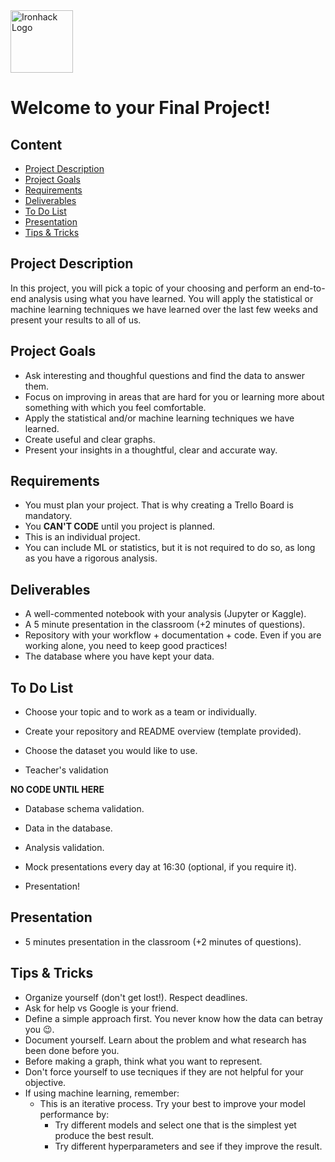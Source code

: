 <img src="https://bit.ly/2VnXWr2" alt="Ironhack Logo" width="100"/>

# Welcome to your Final Project!

## Content
- [Project Description](#project-description)
- [Project Goals](#project-goals)
- [Requirements](#requirements)
- [Deliverables](#deliverables)
- [To Do List](#todolist)
- [Presentation](#presentation)
- [Tips & Tricks](#tips-&-tricks)

<a name="project-description"></a>

## Project Description
In this project, you will pick a topic of your choosing and perform an end-to-end analysis using what you have learned. You will apply the statistical or machine learning techniques we have learned over the last few weeks and present your results to all of us.

<a name="project-goals"></a>

## Project Goals
* Ask interesting and thoughful questions and find the data to answer them.
* Focus on improving in areas that are hard for you or learning more about something with which you feel comfortable. 
* Apply the statistical and/or machine learning techniques we have learned.
* Create useful and clear graphs.
* Present your insights in a thoughtful, clear and accurate way.

<a name="requirements"></a>

## Requirements
* You must plan your project. That is why creating a Trello Board is mandatory.
* You **CAN'T CODE** until you project is planned.
* This is an individual project.
* You can include ML or statistics, but it is not required to do so, as long as you have a rigorous analysis.


<a name="deliverables"></a>

## Deliverables
* A well-commented notebook with your analysis (Jupyter or Kaggle).
* A 5 minute presentation in the classroom (+2 minutes of questions).
* Repository with your workflow + documentation + code. Even if you are working alone, you need to keep good practices!
* The database where you have kept your data.  

<a name="todolist"></a>

## To Do List
* Choose your topic and to work as a team or individually.

* Create your repository and README overview (template provided).
* Choose the dataset you would like to use.
* Teacher's validation

**NO CODE UNTIL HERE**


* Database schema validation.

* Data in the database.

* Analysis validation.

* Mock presentations every day at 16:30 (optional, if you require it).

* Presentation!

<a name="presentation"></a>

## Presentation
* 5 minutes presentation in the classroom (+2 minutes of questions).


<a name="tips-&-tricks"></a>

## Tips & Tricks
* Organize yourself (don't get lost!). Respect deadlines.
* Ask for help vs Google is your friend.
* Define a simple approach first. You never know how the data can betray you 😉.
* Document yourself. Learn about the problem and what research has been done before you.
* Before making a graph, think what you want to represent.
* Don't force yourself to use tecniques if they are not helpful for your objective.
* If using machine learning, remember:
  * This is an iterative process. Try your best to improve your model performance by:
    * Try different models and select one that is the simplest yet produce the best result.
    * Try different hyperparameters and see if they improve the result.
